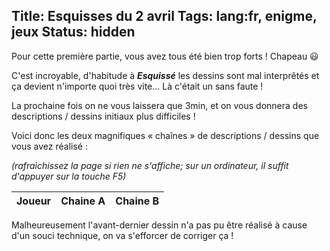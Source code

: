 Title: Esquisses du 2 avril
Tags: lang:fr, enigme, jeux
Status: hidden
---

<link rel="stylesheet" type="text/css" href="images/enigmes/enigmes-en-confinement.css">

Pour cette première partie, vous avez tous été bien trop forts ! Chapeau 😃

C'est incroyable, d'habitude à _**Esquissé**_ les dessins sont mal interprêtés et ça devient n'importe quoi très vite...
Là c'était un sans faute !

La prochaine fois on ne vous laissera que 3min, et on vous donnera des descriptions / dessins initiaux plus difficiles !

Voici donc les deux magnifiques « chaînes » de descriptions / dessins que vous avez réalisé :

_(rafraichissez la page si rien ne s'affiche; sur un ordinateur, il suffit d'appuyer sur la touche F5)_

<table>
  <thead><tr> <th>Joueur</th> <th>Chaine A</th> <th>Chaine B</th> </tr></thead>
  <tbody id="esquisses" data-challenge-id="challenge-2020-04-02"></tbody>
</table>

Malheureusement l'avant-dernier dessin n'a pas pu être réalisé à cause d'un souci technique,
on va s'efforcer de corriger ça !


<script src="https://www.gstatic.com/firebasejs/7.12.0/firebase-app.js"></script>
<script src="https://www.gstatic.com/firebasejs/7.12.0/firebase-firestore.js"></script>
<script src="images/enigmes/enigmes-en-confinement.js"></script>
